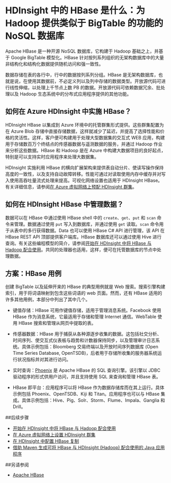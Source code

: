 <properties
	pageTitle="HDInsight 中的 HBase 是什么？| Azure"
	description="介绍 HDInsight 中的 Apache HBase - 在 Hadoop 上构建的 NoSQL 数据库。了解相关用例并将 HBase 与其他 Hadoop 群集进行比较。"
	keywords="bigtable,nosql,what is hbase"
	services="hdinsight"
	documentationCenter=""
	tags="azure-portal"
	authors="mumian" 
	manager="paulettm" 
	editor="cgronlun"/>

<tags 
	ms.service="hdinsight" 
	ms.date="09/17/2015"
	wacn.date="01/21/2016"/>



# HDInsight 中的 HBase 是什么：为 Hadoop 提供类似于 BigTable 的功能的 NoSQL 数据库

Apache HBase 是一种开源 NoSQL 数据库，它构建于 Hadoop 基础之上，并基于 Google BigTable 模型化。HBase 针对按列系列组织的无架构数据库中的大量非结构化和结构化数据提供随机访问和强一致性。

数据存储在表的各行中，行中的数据按列系列分组。HBase 是无架构数据库，也就是说，在使用其数据前，不必定义列以及列中存储的数据类型。开放源代码可进行线性伸缩，以处理上千节点上数 PB 的数据。开放源代码可依赖数据冗余、批处理以及 Hadoop 生态系统中的分布式应用程序提供的其他功能。

## 如何在 Azure HDInsight 中实施 HBase？

HDInsight HBase 以集成到 Azure 环境中的托管群集形式提供。这些群集配置为在 Azure Blob 存储中直接存储数据，这样就减少了延迟，并提高了选择性能和价格的灵活性。这样，客户便可构建用于处理大型数据集的交互式 WEB 应用，构建用于存储数百万个终结点的传感器数据与遥测数据的服务，并通过 Hadoop 作业来分析这些数据。HBase 和 Hadoop 是在 Azure 中构建大数据项目的良好起点，特别是可以支持实时应用程序来处理大数据集。

HDInsight 实施利用 HBase 的横向扩展架构来提供表自动分片、使读写操作保持高度的一致性，以及支持自动故障转移。性能可通过对读取使用内存中缓存并对写入使用高吞吐量流式处理来提高。可视化网络设置也适用于 HDInsight HBase。有关详细信息，请参阅[在 Azure 虚拟网络上预配 HDInsight 群集][hbase-provision-vnet]。

## 如何在 HDInsight HBase 中管理数据？
数据可以在 HBase 中通过使用 HBase shell 中的 `create`、`get`、`put` 和 `scan` 命令来管理。数据通过使用 `put` 写入到数据库，并通过使用 `get` 读取。`scan` 命令用于从表中的多行获得数据。Data 也可以使用 HBase C# API 进行管理，该 API 在 HBase REST API 顶部提供客户端库。HBase 数据库还可以通过使用 Hive 进行查询。有关这些编程模型的简介，请参阅[开始在 HDInsight 中将 HBase 与 Hadoop 配合使用][hbase-get-started]。共同的处理器也适用，这样，便可在托管数据库的节点中处理数据。
 

## 方案：HBase 用例
创建 BigTable 以及延伸开来的 HBase 的典型用例就是 Web 搜索。搜索引擎构建索引，用于将词语映射到包含这些词语的 web 页面。然而，还有 HBase 适用的许多其他用例，本部分中列出了其中几个。

- 键值存储：HBase 可用作键值存储，适用于管理消息系统。Facebook 使用 HBase 作为消息系统，它最适用于存储和管理 Internet 通信。WebTable 使用 HBase 搜索和管理从网页中提取的表。

- 传感器数据：HBase 用于捕获从各种源逐步收集的数据。这包括社交分析、时间序列、使交互式仪表板与趋势和计数器保持同步，以及管理审计日志系统。具体示例包括：Bloomberg 交易终端以及开放时间序列数据库 (Open Time Series Database, OpenTSDB)，后者用于存储所收集的服务器系统运行状况指标并对其进行访问。

- 实时查询：[Phoenix](http://phoenix.apache.org/) 是 Apache HBase 的 SQL 查询引擎。该引擎以 JDBC 驱动程序的形式供用户访问，并且支持使用 SQL 来查询和管理 HBase 表。

- HBase 即平台：应用程序可以将 HBase 作为数据存储库而在其上运行。具体示例包括 Phoenix、OpenTSDB、Kiji 和 Titan。应用程序也可以与 HBase 集成。具体示例包括：Hive、Pig、Solr、Storm、Flume、Impala、Ganglia 和 Drill。


##<a name="next-steps"></a>后续步骤

- [开始在 HDInsight 中将 HBase 与 Hadoop 配合使用][hbase-get-started]
- [在 Azure 虚拟网络上设置 HDInsight 群集][hbase-provision-vnet]
- [在 HDInsight 中配置 HBase 复制](/documentation/articles/hdinsight-hbase-geo-replication) 
- [借助 Maven 生成可将 HBase 与 HDInsight (Hadoop) 配合使用的 Java 应用程序][hbase-build-java-maven]

##<a name="see-also"></a>另请参阅

- [Apache HBase](https://hbase.apache.org/)




[hbase-provision-vnet]: /documentation/articles/hdinsight-hbase-provision-vnet-v1
[hbase-build-java-maven]: /documentation/articles/hdinsight-hbase-build-java-maven
[hdinsight-use-hive]: /documentation/articles/hdinsight-use-hive
[hdinsight-storage]: /documentation/articles/hdinsight-use-blob-storage
[hbase-get-started]: /documentation/articles/hdinsight-hbase-tutorial-get-started-v1/

[azure-purchase-options]: /pricing/overview/

[azure-trial]: /pricing/1rmb-trial/
[azure-management-portal]: https://manage.windowsazure.cn/
[azure-create-storageaccount]: /documentation/articles/storage-create-storage-account
[apache-hadoop]: http://hadoop.apache.org/

<!---HONumber=76-->